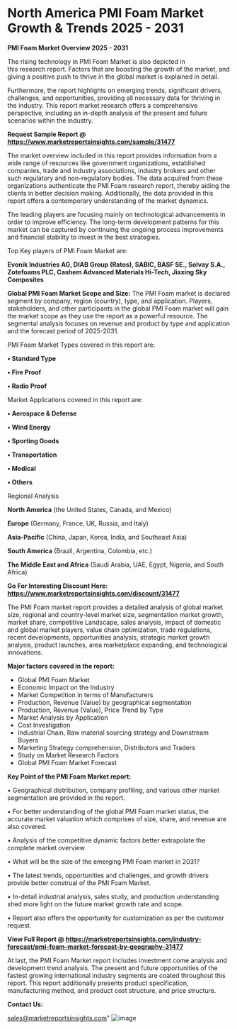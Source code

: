  # North America PMI Foam Market Growth & Trends 2025 - 2031

<Strong> PMI Foam Market Overview 2025 - 2031</strong>

The rising technology in PMI Foam Market is also depicted in this research report. Factors that are boosting the growth of the market, and giving a positive push to thrive in the global market is explained in detail.

Furthermore, the report highlights on emerging trends, significant drivers, challenges, and opportunities, providing all necessary data for thriving in the industry. This report market research offers a comprehensive perspective, including an in-depth analysis of the present and future scenarios within the industry.

<strong>Request Sample Report @ <a href=https://www.marketreportsinsights.com/sample/31477>https://www.marketreportsinsights.com/sample/31477</a></strong>

The market overview included in this report provides information from a wide range of resources like government organizations, established companies, trade and industry associations, industry brokers and other such regulatory and non-regulatory bodies. The data acquired from these organizations authenticate the PMI Foam research report, thereby aiding the clients in better decision making. Additionally, the data provided in this report offers a contemporary understanding of the market dynamics.

The leading players are focusing mainly on technological advancements in order to improve efficiency. The long-term development patterns for this market can be captured by continuing the ongoing process improvements and financial stability to invest in the best strategies.

Top Key players of PMI Foam Market are:

<strong>Evonik Industries AG, DIAB Group (Ratos), SABIC, BASF SE., Solvay S.A., Zotefoams PLC, Cashem Advanced Materials Hi-Tech, Jiaxing Sky Composites</strong>

<strong><b>Global PMI Foam Market Scope and Size:</b></strong>
The PMI Foam market is declared segment by company, region (country), type, and application. Players, stakeholders, and other participants in the global PMI Foam market will gain the market scope as they use the report as a powerful resource. The segmental analysis focuses on revenue and product by type and application and the forecast period of 2025-2031.

PMI Foam Market Types covered in this report are:

<strong>• Standard Type

• Fire Proof

• Radio Proof</strong>

Market Applications covered in this report are:

<strong>• Aerospace & Defense

• Wind Energy

• Sporting Goods

• Transportation

• Medical

• Others</strong> 

Regional Analysis

<strong>North America</strong> (the United States, Canada, and Mexico)

<strong>Europe</strong> (Germany, France, UK, Russia, and Italy)

<strong>Asia-Pacific</strong> (China, Japan, Korea, India, and Southeast Asia)

<strong>South America</strong> (Brazil, Argentina, Colombia, etc.)

<strong>The Middle East and Africa</strong> (Saudi Arabia, UAE, Egypt, Nigeria, and South Africa)

<strong>Go For Interesting Discount Here: <a href=https://www.marketreportsinsights.com/discount/31477>https://www.marketreportsinsights.com/discount/31477</a></strong>

The PMI Foam market report provides a detailed analysis of global market size, regional and country-level market size, segmentation market growth, market share, competitive Landscape, sales analysis, impact of domestic and global market players, value chain optimization, trade regulations, recent developments, opportunities analysis, strategic market growth analysis, product launches, area marketplace expanding, and technological innovations.

<strong><b>Major factors covered in the report:</b></strong>
<ul>
  <li>Global PMI Foam Market </li>
  <li>Economic Impact on the Industry</li>
  <li>Market Competition in terms of Manufacturers</li>
  <li>Production, Revenue (Value) by geographical segmentation</li>
  <li>Production, Revenue (Value), Price Trend by Type</li>
  <li>Market Analysis by Application</li>
  <li>Cost Investigation</li>
  <li>Industrial Chain, Raw material sourcing strategy and Downstream Buyers</li>
  <li>Marketing Strategy comprehension, Distributors and Traders</li>
  <li>Study on Market Research Factors</li>
  <li>Global PMI Foam Market Forecast</li>
</ul>

<strong><b>Key Point of the PMI Foam Market report:</b></strong>

• Geographical distribution, company profiling, and various other market segmentation are provided in the report.

• For better understanding of the global PMI Foam market status, the accurate market valuation which comprises of size, share, and revenue are also covered.

• Analysis of the competitive dynamic factors better extrapolate the complete market overview

• What will be the size of the emerging PMI Foam market in 2031?

• The latest trends, opportunities and challenges, and growth drivers provide better construal of the PMI Foam Market.

• In-detail industrial analysis, sales study, and production understanding shed more light on the future market growth rate and scope.

• Report also offers the opportunity for customization as per the customer request.

<strong><b>View Full Report @ <a href=https://marketreportsinsights.com/industry-forecast/pmi-foam-market-forecast-by-geography-31477>https://marketreportsinsights.com/industry-forecast/pmi-foam-market-forecast-by-geography-31477</a></b></strong>


At last, the PMI Foam Market report includes investment come analysis and development trend analysis. The present and future opportunities of the fastest growing international industry segments are coated throughout this report. This report additionally presents product specification, manufacturing method, and product cost structure, and price structure.

<strong>Contact Us:</strong>

sales@marketreportsinsights.com"
![image](https://github.com/user-attachments/assets/80eeabb0-a11e-4bf4-ba6c-503a7d836e99)
